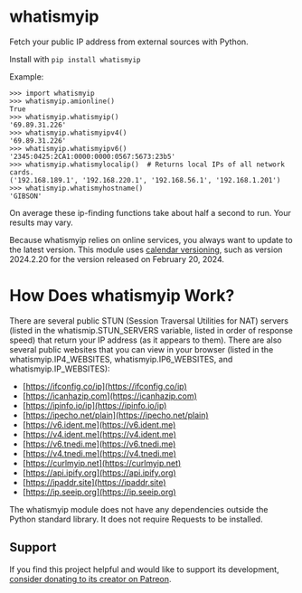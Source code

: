 # whatismyip
Fetch your public IP address from external sources with Python.

Install with `pip install whatismyip`

Example:

    >>> import whatismyip
    >>> whatismyip.amionline()
    True
    >>> whatismyip.whatismyip()
    '69.89.31.226'
    >>> whatismyip.whatismyipv4()
    '69.89.31.226'
    >>> whatismyip.whatismyipv6()
    '2345:0425:2CA1:0000:0000:0567:5673:23b5'
    >>> whatismyip.whatismylocalip()  # Returns local IPs of all network cards.
    ('192.168.189.1', '192.168.220.1', '192.168.56.1', '192.168.1.201')
    >>> whatismyip.whatismyhostname()
    'GIBSON'

On average these ip-finding functions take about half a second to run. Your results may vary.

Because whatismyip relies on online services, you always want to update to the latest version. This module uses [calendar versioning](https://calver.org/), such as version 2024.2.20 for the version released on February 20, 2024.

# How Does whatismyip Work?

There are several public STUN (Session Traversal Utilities for NAT) servers (listed in the whatismip.STUN_SERVERS variable, listed in order of response speed) that return your IP address (as it appears to them). There are also several public websites that you can view in your browser (listed in the whatismyip.IP4_WEBSITES, whatismyip.IP6_WEBSITES, and whatismyip.IP_WEBSITES):

* [https://ifconfig.co/ip](https://ifconfig.co/ip)
* [https://icanhazip.com](https://icanhazip.com)
* [https://ipinfo.io/ip](https://ipinfo.io/ip)
* [https://ipecho.net/plain](https://ipecho.net/plain)
* [https://v6.ident.me](https://v6.ident.me)
* [https://v4.ident.me](https://v4.ident.me)
* [https://v6.tnedi.me](https://v6.tnedi.me)
* [https://v4.tnedi.me](https://v4.tnedi.me)
* [https://curlmyip.net](https://curlmyip.net)
* [https://api.ipify.org](https://api.ipify.org)
* [https://ipaddr.site](https://ipaddr.site)
* [https://ip.seeip.org](https://ip.seeip.org)

The whatismyip module does not have any dependencies outside the Python standard library. It does not require Requests to be installed.


Support
-------

If you find this project helpful and would like to support its development, [consider donating to its creator on Patreon](https://www.patreon.com/AlSweigart).
